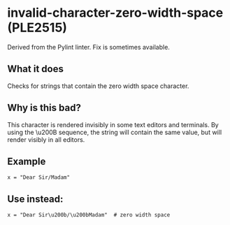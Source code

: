 # invalid-character-zero-width-space (PLE2515)
Derived from the Pylint linter.
Fix is sometimes available.
## What it does
Checks for strings that contain the zero width space character.
## Why is this bad?
This character is rendered invisibly in some text editors and terminals.
By using the \u200B sequence, the string will contain the same value,
but will render visibly in all editors.
## Example
```
x = "Dear Sir/Madam"
```
## Use instead:
```
x = "Dear Sir\u200b/\u200bMadam"  # zero width space
```
